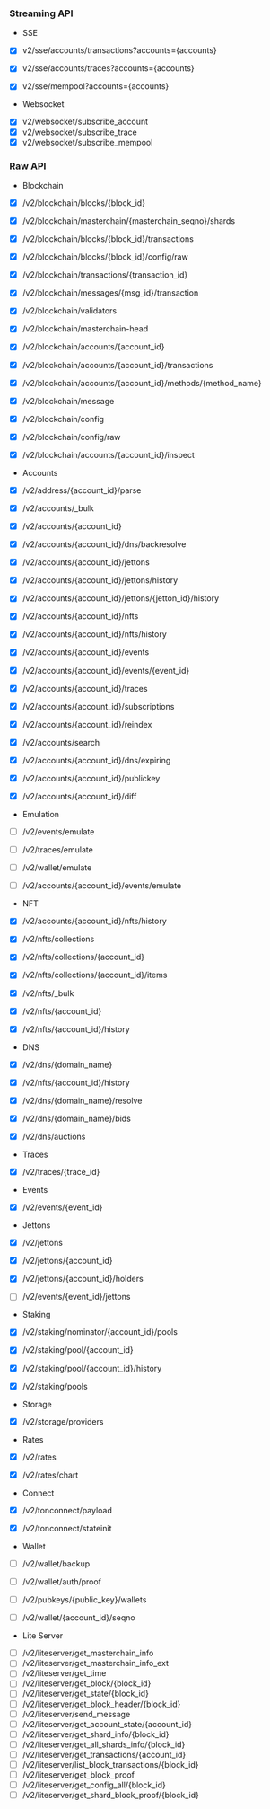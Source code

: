 ### Streaming API

- SSE

- [x] v2/sse/accounts/transactions?accounts={accounts}
- [x] v2/sse/accounts/traces?accounts={accounts}
- [x] v2/sse/mempool?accounts={accounts}


- Websocket

- [x] v2/websocket/subscribe_account
- [x] v2/websocket/subscribe_trace
- [x] v2/websocket/subscribe_mempool

### Raw API

- Blockchain

- [x] /v2/blockchain/blocks/{block_id}
- [x] /v2/blockchain/masterchain/{masterchain_seqno}/shards
- [x] /v2/blockchain/blocks/{block_id}/transactions
- [x] /v2/blockchain/blocks/{block_id}/config/raw
- [x] /v2/blockchain/transactions/{transaction_id}
- [x] /v2/blockchain/messages/{msg_id}/transaction
- [x] /v2/blockchain/validators
- [x] /v2/blockchain/masterchain-head
- [x] /v2/blockchain/accounts/{account_id}
- [x] /v2/blockchain/accounts/{account_id}/transactions
- [x] /v2/blockchain/accounts/{account_id}/methods/{method_name}
- [x] /v2/blockchain/message
- [x] /v2/blockchain/config
- [x] /v2/blockchain/config/raw
- [x] /v2/blockchain/accounts/{account_id}/inspect


- Accounts

- [x] /v2/address/{account_id}/parse
- [x] /v2/accounts/_bulk
- [x] /v2/accounts/{account_id}
- [x] /v2/accounts/{account_id}/dns/backresolve
- [x] /v2/accounts/{account_id}/jettons
- [x] /v2/accounts/{account_id}/jettons/history
- [x] /v2/accounts/{account_id}/jettons/{jetton_id}/history
- [x] /v2/accounts/{account_id}/nfts
- [x] /v2/accounts/{account_id}/nfts/history
- [x] /v2/accounts/{account_id}/events
- [x] /v2/accounts/{account_id}/events/{event_id}
- [x] /v2/accounts/{account_id}/traces
- [x] /v2/accounts/{account_id}/subscriptions
- [x] /v2/accounts/{account_id}/reindex
- [x] /v2/accounts/search
- [x] /v2/accounts/{account_id}/dns/expiring
- [x] /v2/accounts/{account_id}/publickey
- [x] /v2/accounts/{account_id}/diff


- Emulation

- [ ] /v2/events/emulate
- [ ] /v2/traces/emulate
- [ ] /v2/wallet/emulate
- [ ] /v2/accounts/{account_id}/events/emulate


- NFT

- [x] /v2/accounts/{account_id}/nfts/history
- [x] /v2/nfts/collections
- [x] /v2/nfts/collections/{account_id}
- [x] /v2/nfts/collections/{account_id}/items
- [x] /v2/nfts/_bulk
- [x] /v2/nfts/{account_id}
- [x] /v2/nfts/{account_id}/history


- DNS

- [x] /v2/dns/{domain_name}
- [x] /v2/nfts/{account_id}/history
- [x] /v2/dns/{domain_name}/resolve
- [x] /v2/dns/{domain_name}/bids
- [x] /v2/dns/auctions


- Traces

- [x] /v2/traces/{trace_id}


- Events

- [x] /v2/events/{event_id}


- Jettons

- [x] /v2/jettons
- [x] /v2/jettons/{account_id}
- [x] /v2/jettons/{account_id}/holders
- [ ] /v2/events/{event_id}/jettons


- Staking

- [x] /v2/staking/nominator/{account_id}/pools
- [x] /v2/staking/pool/{account_id}
- [x] /v2/staking/pool/{account_id}/history
- [x] /v2/staking/pools


- Storage

- [x] /v2/storage/providers


- Rates

- [x] /v2/rates
- [x] /v2/rates/chart


- Connect

- [x] /v2/tonconnect/payload
- [x] /v2/tonconnect/stateinit


- Wallet

- [ ] /v2/wallet/backup
- [ ] /v2/wallet/auth/proof
- [ ] /v2/pubkeys/{public_key}/wallets
- [ ] /v2/wallet/{account_id}/seqno


- Lite Server

- [ ] /v2/liteserver/get_masterchain_info
- [ ] /v2/liteserver/get_masterchain_info_ext
- [ ] /v2/liteserver/get_time
- [ ] /v2/liteserver/get_block/{block_id}
- [ ] /v2/liteserver/get_state/{block_id}
- [ ] /v2/liteserver/get_block_header/{block_id}
- [ ] /v2/liteserver/send_message
- [ ] /v2/liteserver/get_account_state/{account_id}
- [ ] /v2/liteserver/get_shard_info/{block_id}
- [ ] /v2/liteserver/get_all_shards_info/{block_id}
- [ ] /v2/liteserver/get_transactions/{account_id}
- [ ] /v2/liteserver/list_block_transactions/{block_id}
- [ ] /v2/liteserver/get_block_proof
- [ ] /v2/liteserver/get_config_all/{block_id}
- [ ] /v2/liteserver/get_shard_block_proof/{block_id}